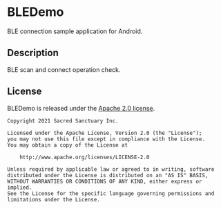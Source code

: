 # BLEDemo
BLE connection sample application for Android.

## Description
BLE scan and connect operation check.

## License
BLEDemo is released under the [Apache 2.0 license](LICENSE).

```
Copyright 2021 Sacred Sanctuary Inc.

Licensed under the Apache License, Version 2.0 (the "License");
you may not use this file except in compliance with the License.
You may obtain a copy of the License at

    http://www.apache.org/licenses/LICENSE-2.0

Unless required by applicable law or agreed to in writing, software
distributed under the License is distributed on an "AS IS" BASIS,
WITHOUT WARRANTIES OR CONDITIONS OF ANY KIND, either express or implied.
See the License for the specific language governing permissions and
limitations under the License.
```